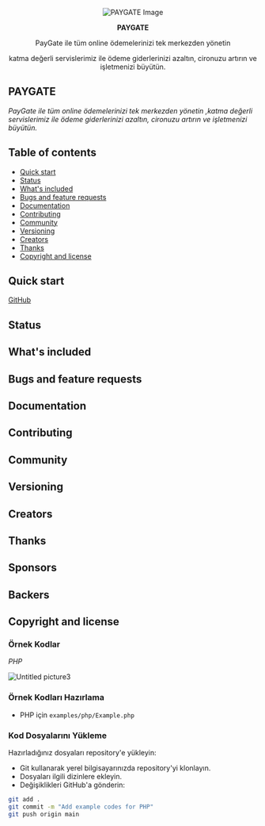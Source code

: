 

  
<p align="center">
  <img src="https://github.com/esrayildiizz/Example/assets/106755194/e0197438-b265-449a-a90b-cf4f526a0e01" alt="PAYGATE Image"/>
</p>

<p align="center">
<strong>PAYGATE</strong>
</p>

<p align="center">
PayGate ile tüm online ödemelerinizi tek merkezden yönetin 
</p>
<p align="center">
katma değerli servislerimiz ile ödeme giderlerinizi azaltın, cironuzu artırın ve işletmenizi büyütün.
</p>

## PAYGATE
*PayGate ile tüm online ödemelerinizi tek merkezden yönetin ,katma değerli servislerimiz ile ödeme giderlerinizi azaltın, cironuzu artırın ve işletmenizi büyütün.*

## Table of contents
- [Quick start](#quick-start)
- [Status](#status)
- [What's included](#whats-included)
- [Bugs and feature requests](#bugs-and-feature-requests)
- [Documentation](#documentation)
- [Contributing](#contributing)
- [Community](#community)
- [Versioning](#versioning)
- [Creators](#creators)
- [Thanks](#thanks)
- [Copyright and license](#copyright-and-license)


## Quick start

[GitHub](https://github.com/Payment-Gateway-Team/PaymentGateway.git)

## Status

## What's included

## Bugs and feature requests

## Documentation

## Contributing

## Community

## Versioning


## Creators


## Thanks

## Sponsors

## Backers


## Copyright and license




### Örnek Kodlar


*PHP*

![Untitled picture3](https://github.com/esrayildiizz/Example/assets/106755194/29227672-c834-433b-818f-9757a618bacf)


### **Örnek Kodları Hazırlama**

- PHP için `examples/php/Example.php`

### **Kod Dosyalarını Yükleme**
Hazırladığınız dosyaları repository'e yükleyin:
- Git kullanarak yerel bilgisayarınızda repository'yi klonlayın.
- Dosyaları ilgili dizinlere ekleyin.
- Değişiklikleri GitHub'a gönderin:
```sh
git add .
git commit -m "Add example codes for PHP"
git push origin main

